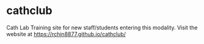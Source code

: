 # cathclub
Cath Lab Training site for new staff/students entering this modality.
Visit the website at https://rchin8877.github.io/cathclub/
